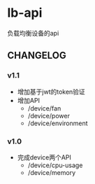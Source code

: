 # lb-api
负载均衡设备的api


## CHANGELOG

### v1.1
- 增加基于jwt的token验证
- 增加API
  - /device/fan
  - /device/power
  - /device/environment

### v1.0
- 完成device两个API
  - /device/cpu-usage
  - /device/memory
